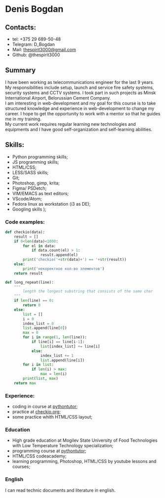 # Denis Bogdan

## Contacts:

- tel: +375 29 689-50-48
- Telegram: D_Bogdan
- Mail: <thespirit3000@gmail.com>
- Github: @thespirit3000

## Summary

I have been working as telecommunications engineer for the last 9 years. My responsibilities include setup, launch and service fire safety systems, security systems and CCTV systems. I took part in  such projects as Minsk International Airport, Belorussian Cement Company.  
I am interesting in web-development and my goal for this course is to take structured knowledge and experience in web-development to change my career. I hope to get the opportunity to work with a mentor so that he guides me in my training.  
My current work requires regular learning new technologies and equipments and I have good self-organization and self-learning abilities.

## Skills:

- Python programming skills;
- JS programming skills;
- HTML/CSS;
- LESS/SASS skills;
- Git;
- Photoshop, gimp, krita;
- Figma/ PSDetch;
- VIM/EMACS as text editors;
- VScode/Atom;
- Fedora linux as workstation (i3 as DE);
- Googling skills );

### Code examples:

``` python
def checkio(data):
    result = []
    if 0<len(data)<1000:
        for el in data:
            if data.count(el) > 1:
                result.append(el)
        print('checkio('+str(data)+') == '+str(result))
    else:
        print('некоректное кол-во элементов')
    return result
```

``` python
def long_repeat(line):
    """
        length the longest substring that consists of the same char
    """
    if len(line) == 0:
        return 0
    else:
        list = []
        i = 0
        index_list = 0
        list.append(line[0])
        max = 0
        for i in range(1, len(line)):
            if line[i] == line[i-1]:
                list[index_list] += line[i]
            else:
                index_list += 1
                list.append(line[i])
        for i in list:
            if len(i) > max:
                max = len(i)
        print(list, max)
    return max

```

### Experience:

- coding in course at [pythontutor](https://pythontutor.ru/);
- practice at [checkio.org](https://py.checkio.org/user/thespirit3000/);
- some practice whith HTML/CSS layout;

### Education

- High grade education at Mogilev State  University of Food Technologies with Low Temperature Technology specialization;
- programming course at [pythontutor](https://pythontutor.ru/);
- HTML/CSS codeacademy;
- learning programming, Photoshop, HTML/CSS by youtube lessons and courses;

### English

I can read technic documents and literature in english.
